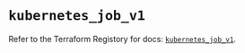 # `kubernetes_job_v1`

Refer to the Terraform Registory for docs: [`kubernetes_job_v1`](https://registry.terraform.io/providers/hashicorp/kubernetes/2.21.1/docs/resources/job_v1).
